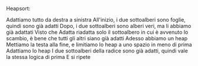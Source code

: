 Heapsort:

Adattiamo tutto da destra a sinistra
All'inizio, i due sottoalberi sono foglie, quindi sono già adatti
Dopo, i due sottoalberi sono alberi veri, ma li abbiamo già adattati
Visto che Adatta riadatta solo il sottoalbero in cui è avvenuto lo scambio, è bene che tutti gli altri siano già adatti
Adesso abbiamo un heap
Mettiamo la testa alla fine, e limitiamo lo heap a uno spazio in meno di prima
Adattiamo lo heap
I due sottoalberi della radice sono già adatti, quindi vale la stessa logica di prima
E si ripete